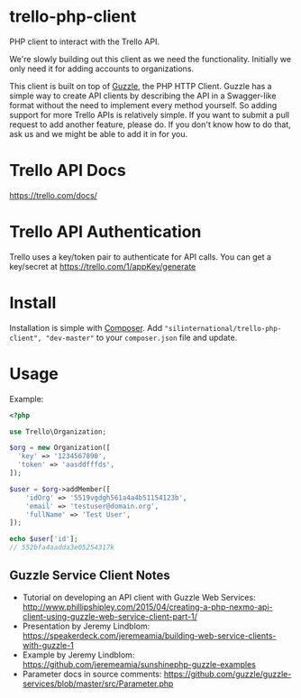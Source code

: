 # trello-php-client
PHP client to interact with the Trello API.

We're slowly building out this client as we need the functionality. Initially we only need it for adding accounts to organizations.

This client is built on top of [Guzzle](http://docs.guzzlephp.org/en/latest/index.html), the PHP HTTP Client.
Guzzle has a simple way to create API clients by describing the API in a Swagger-like format without the need to implement 
every method yourself. So adding support for more Trello APIs is relatively simple. If you want to submit a pull request
to add another feature, please do. If you don't know how to do that, ask us and we might be able to add it in for you.

# Trello API Docs #
https://trello.com/docs/

# Trello API Authentication #
Trello uses a key/token pair to authenticate for API calls. You can get a key/secret at https://trello.com/1/appKey/generate

# Install #
Installation is simple with [Composer](https://getcomposer.org/). Add ```"silinternational/trello-php-client", "dev-master"``` to your ```composer.json``` file and update.

# Usage #
Example:
```php
<?php

use Trello\Organization;

$org = new Organization([
  'key' => '1234567890',
  'token' => 'aasddfffds',
]);

$user = $org->addMember([
    'idOrg' => '5519vgdgh561a4a4b51154123b',
    'email' => 'testuser@domain.org',
    'fullName' => 'Test User',
]);

echo $user['id'];
// 552bfa4aadda3e05254317k

```

## Guzzle Service Client Notes ##
- Tutorial on developing an API client with Guzzle Web Services: http://www.phillipshipley.com/2015/04/creating-a-php-nexmo-api-client-using-guzzle-web-service-client-part-1/
- Presentation by Jeremy Lindblom: https://speakerdeck.com/jeremeamia/building-web-service-clients-with-guzzle-1
- Example by Jeremy Lindblom: https://github.com/jeremeamia/sunshinephp-guzzle-examples
- Parameter docs in source comments: https://github.com/guzzle/guzzle-services/blob/master/src/Parameter.php